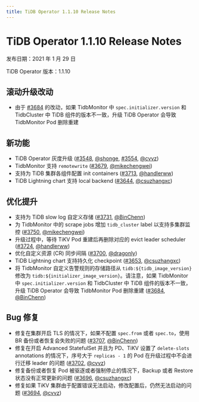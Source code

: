 ```yaml
---
title: TiDB Operator 1.1.10 Release Notes
---
```


# TiDB Operator 1.1.10 Release Notes

发布日期：2021 年 1 月 29 日

TiDB Operator 版本：1.1.10

## 滚动升级改动

- 由于 [#3684](https://github.com/pingcap/tidb-operator/pull/3684) 的改动，如果 TidbMonitor 中 `spec.initializer.version` 和 TidbCluster 中 TiDB 组件的版本不一致，升级 TiDB Operator 会导致 TidbMonitor Pod 删除重建

## 新功能

- TiDB Operator 灰度升级 ([#3548](https://github.com/pingcap/tidb-operator/pull/3548), [@shonge](https://github.com/shonge), [#3554](https://github.com/pingcap/tidb-operator/pull/3554), [@cvvz](https://github.com/cvvz))
- TidbMonitor 支持 `remotewrite` ([#3679](https://github.com/pingcap/tidb-operator/pull/3679), [@mikechengwei](https://github.com/mikechengwei))
- 支持为 TiDB 集群各组件配置 init containers ([#3713](https://github.com/pingcap/tidb-operator/pull/3713), [@handlerww](https://github.com/handlerww))
- TiDB Lightning chart 支持 local backend ([#3644](https://github.com/pingcap/tidb-operator/pull/3644), [@csuzhangxc](https://github.com/csuzhangxc))

## 优化提升

- 支持为 TiDB slow log 自定义存储 ([#3731](https://github.com/pingcap/tidb-operator/pull/3731), [@BinChenn](https://github.com/BinChenn))
- 为 TidbMonitor 中的 scrape jobs 增加 `tidb_cluster` label 以支持多集群监控 ([#3750](https://github.com/pingcap/tidb-operator/pull/3750), [@mikechengwei](https://github.com/mikechengwei))
- 升级过程中，等待 TiKV Pod 重建后再删除对应的 evict leader scheduler ([#3724](https://github.com/pingcap/tidb-operator/pull/3724), [@handlerww](https://github.com/handlerww))
- 优化自定义资源 (CR) 同步间隔 ([#3700](https://github.com/pingcap/tidb-operator/pull/3700), [@dragonly](https://github.com/dragonly))
- TiDB Lightning chart 支持持久化 checkpoint ([#3653](https://github.com/pingcap/tidb-operator/pull/3653), [@csuzhangxc](https://github.com/csuzhangxc))
- 将 TidbMonitor 自定义告警规则的存储路径从 `tidb:${tidb_image_version}` 修改为 `tidb:${initializer_image_version}`。请注意，如果 TidbMonitor 中 `spec.initializer.version` 和 TidbCluster 中 TiDB 组件的版本不一致，升级 TiDB Operator 会导致 TidbMonitor Pod 删除重建 ([#3684](https://github.com/pingcap/tidb-operator/pull/3684), [@BinChenn](https://github.com/BinChenn))

## Bug 修复

- 修复在集群开启 TLS 的情况下，如果不配置 `spec.from` 或者 `spec.to`，使用 BR 备份或者恢复会失败的问题 ([#3707](https://github.com/pingcap/tidb-operator/pull/3707), [@BinChenn](https://github.com/BinChenn))
- 修复在开启 Advanced StatefulSet 并且为 PD、TiKV 设置了 `delete-slots` annotations 的情况下，序号大于 `replicas - 1` 的 Pod 在升级过程中不会进行迁移 leader 的问题 ([#3702](https://github.com/pingcap/tidb-operator/pull/3702), [@cvvz](https://github.com/cvvz))
- 修复备份或者恢复 Pod 被驱逐或者强制停止的情况下，Backup 或者 Restore 状态没有正常更新的问题 ([#3696](https://github.com/pingcap/tidb-operator/pull/3696), [@csuzhangxc](https://github.com/csuzhangxc))
- 修复如果 TiKV 集群由于配置错误无法启动，修改配置后，仍然无法启动的问题 ([#3694](https://github.com/pingcap/tidb-operator/pull/3694), [@cvvz](https://github.com/cvvz))
